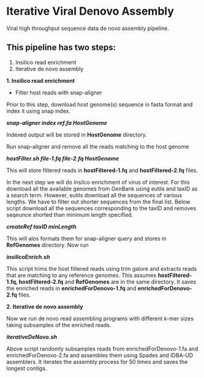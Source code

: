 # Iterative Viral Denovo Assembly
Viral high throughput sequence  data de novo assembly pipeline.

## This pipeline has two steps:
1. Insilico read enrichment
1. Iterative de novo assembly

**1. Insilico read enrichment**
* Filter host reads with snap-aligner

Prior to this step, download host genome(s) sequence in fasta format and index it using snap index.

**_snap-aligner index ref.fa HostGenome_**

Indexed output will be stored in **HostGenome** directory.

Run snap-aligner and remove all the reads matching to the host genome

**_hostFilter.sh file-1.fq file-2.fq HostGenome_**

This will store filtered reads in **hostFiltered-1.fq** and **hostFiltered-2.fq** files.

In the next step we will do Insilco enrichment of virus of interest. For this download all the available genomes from GenBank using eutils and taxID as a search term. However, eutils download all the sequences of various lengths. We have to filter out shorter sequences from the final list. Below script download all the sequences corresponding to the taxID and removes seqeunce shorted than minimum length specified.
 
**_createRef taxID minLength_**

This will alos formats them for snap-aligner query and stores in **RefGenomes** directory. Now run 

**_insilicoEnrich.sh_**

This script trims the host filtered reads using trim galore and extracts reads that are matching to any reference genomes. This assumes **hostFiltered-1.fq, hostFiltered-2.fq** and **RefGenomes** are in the same directory. It saves the enriched reads in **enrichedForDenovo-1.fq** and **enrichedForDenovo-2.fq** files.

**2. Iterative de novo assembly**

Now we run de novo read assembling programs with different k-mer sizes taking subsamples of the enriched reads. 

**_iterativeDeNovo.sh_**

Above script randomly subsamples reads from enrichedForDenovo-1.fa and enrichedForDenovo-2.fa and assembles them using Spades and IDBA-UD assemblers. It iterates the assembly process for 50 times and saves the longest contigs. 
